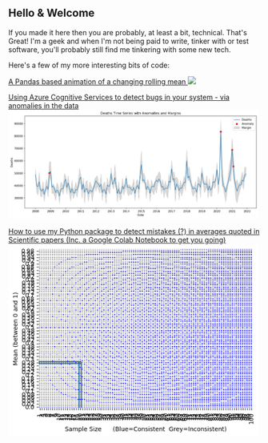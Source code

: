 ## Hello & Welcome

If you made it here then you are probably, at least a bit, technical. That's Great! I'm a geek and when I'm not being paid to write, tinker with or test software, you'll probably still find me tinkering with some new tech.

Here's a few of my more interesting bits of code:

[A Pandas based animation of a changing rolling mean <img src="https://github.com/phoughton/rolling_mean_panda/blob/master/apple_stock_price_smoothing_animation.gif?raw=true" width="500">](https://github.com/phoughton/rolling_mean_panda)

[Using Azure Cognitive Services to detect bugs in your system - via anomalies in the data <img src="https://github.com/phoughton/anomal/blob/main/docs/example.png?raw=true" width="500">](https://github.com/phoughton/anomal/tree/main)

[How to use my Python package to detect mistakes (?) in averages quoted in Scientific papers (Inc. a Google Colab Notebook to get you going) <img src="https://github.com/phoughton/grim_test/blob/master/docs/example_rounding_distribution.png?raw=true" width="500">](https://github.com/phoughton/grim_test)


<!--
**phoughton/phoughton** is a ✨ _special_ ✨ repository because its `README.md` (this file) appears on your GitHub profile.

Here are some ideas to get you started:

- 🔭 I’m currently working on ...
- 🌱 I’m currently learning ...
- 👯 I’m looking to collaborate on ...
- 🤔 I’m looking for help with ...
- 💬 Ask me about ...
- 📫 How to reach me: ...
- 😄 Pronouns: ...
- ⚡ Fun fact: ...
-->

